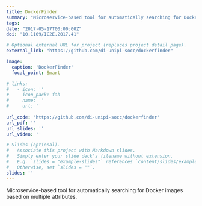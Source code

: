 ```yaml
---
title: DockerFinder
summary: "Microservice-based tool for automatically searching for Docker images based on multiple attributes."
tags:
date: "2017-05-17T00:00:00Z"
doi: "10.1109/IC2E.2017.41"

# Optional external URL for project (replaces project detail page).
external_link: "https://github.com/di-unipi-socc/dockerfinder"

image:
  caption: 'DockerFinder'
  focal_point: Smart

# links:
#   - icon: ''
#     icon_pack: fab
#     name: ''
#     url: ''
  
url_code: 'https://github.com/di-unipi-socc/dockerfinder'
url_pdf: ''
url_slides: ''
url_video: ''

# Slides (optional).
#   Associate this project with Markdown slides.
#   Simply enter your slide deck's filename without extension.
#   E.g. `slides = "example-slides"` references `content/slides/example-slides.md`.
#   Otherwise, set `slides = ""`.
slides: ''
---
```

<!-- Here you can insert a description -->
Microservice-based tool for automatically searching for Docker images based on multiple attributes.